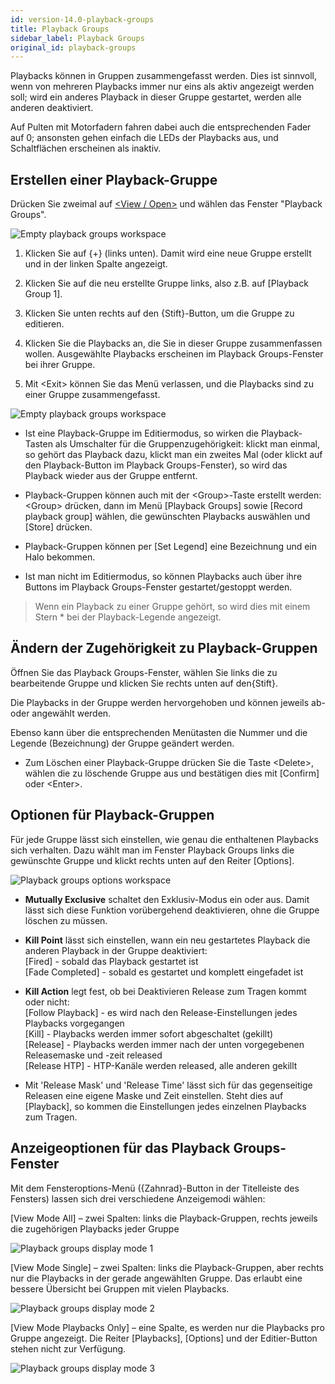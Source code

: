 ```yaml
---
id: version-14.0-playback-groups
title: Playback Groups
sidebar_label: Playback Groups
original_id: playback-groups
---
```


Playbacks können in Gruppen zusammengefasst werden. Dies ist sinnvoll,
wenn von mehreren Playbacks immer nur eins als aktiv angezeigt werden
soll; wird ein anderes Playback in dieser Gruppe gestartet, werden alle
anderen deaktiviert.

Auf Pulten mit Motorfadern fahren dabei auch die entsprechenden Fader
auf 0; ansonsten gehen einfach die LEDs der Playbacks aus, und
Schaltflächen erscheinen als inaktiv.

Erstellen einer Playback-Gruppe
-------------------------------

Drücken Sie zweimal auf [\<View / Open\>](../titan-basics/workspace-windows.md#auswahl-und-positionierung-der-arbeitsfenster) 
und wählen das Fenster "Playback Groups".

![Empty playback groups workspace](/docs/images/Empty-playback-groups-workspace.png)

1.	Klicken Sie auf \{+\} (links unten). Damit wird eine neue Gruppe
erstellt und in der linken Spalte angezeigt.

2.	Klicken Sie auf die neu erstellte Gruppe links, also z.B. auf
\[Playback Group 1\].

3.	Klicken Sie unten rechts auf den \{Stift\}-Button, um die Gruppe zu
    editieren.

4.	Klicken Sie die Playbacks an, die Sie in dieser Gruppe
    zusammenfassen wollen. Ausgewählte Playbacks erscheinen im Playback
    Groups-Fenster bei ihrer Gruppe.

5.	Mit \<Exit\> können Sie das Menü verlassen, und die Playbacks
    sind zu einer Gruppe zusammengefasst.


![Empty playback groups workspace](/docs/images/Empty-playback-groups-workspace-2.png)

-   Ist eine Playback-Gruppe im Editiermodus, so wirken die
    Playback-Tasten als Umschalter für die Gruppenzugehörigkeit:
    klickt man einmal, so gehört das Playback dazu, klickt man ein
    zweites Mal (oder klickt auf den Playback-Button im Playback
    Groups-Fenster), so wird das Playback wieder aus der Gruppe
    entfernt.

-   Playback-Gruppen können auch mit der \<Group\>-Taste erstellt werden:
    \<Group\> drücken, dann im Menü \[Playback Groups\] sowie \[Record
    playback group\] wählen, die gewünschten Playbacks auswählen und
    \[Store\] drücken.

-   Playback-Gruppen können per \[Set Legend\] eine Bezeichnung und ein
    Halo bekommen.

-   Ist man nicht im Editiermodus, so können Playbacks auch über ihre
    Buttons im Playback Groups-Fenster gestartet/gestoppt werden.

> Wenn ein Playback zu einer Gruppe gehört, so wird dies mit einem Stern \* bei der Playback-Legende angezeigt.

Ändern der Zugehörigkeit zu Playback-Gruppen
--------------------------------------------

Öffnen Sie das Playback Groups-Fenster, wählen Sie links die zu
bearbeitende Gruppe und klicken Sie rechts unten auf den\{Stift\}.

Die Playbacks in der Gruppe werden hervorgehoben und können jeweils ab-
oder angewählt werden.

Ebenso kann über die entsprechenden Menütasten die Nummer und die
Legende (Bezeichnung) der Gruppe geändert werden.

-   Zum Löschen einer Playback-Gruppe drücken Sie die Taste \<Delete\>,
    wählen die zu löschende Gruppe aus und bestätigen dies mit
    \[Confirm\] oder \<Enter\>.

Optionen für Playback-Gruppen
-----------------------------

Für jede Gruppe lässt sich einstellen, wie genau die enthaltenen
Playbacks sich verhalten. Dazu wählt man im Fenster Playback Groups
links die gewünschte Gruppe und klickt rechts unten auf den Reiter
\[Options\].

![Playback groups options workspace](/docs/images/Playback-groups-options-workspace.png)

-   **Mutually Exclusive** schaltet den Exklusiv-Modus ein oder aus. Damit
    lässt sich diese Funktion vorübergehend deaktivieren, ohne die
    Gruppe löschen zu müssen.
-   **Kill Point** lässt sich einstellen, wann ein neu gestartetes
    Playback die anderen Playback in der Gruppe deaktiviert:\
    \[Fired\] - sobald das Playback gestartet ist\
    \[Fade Completed\] - sobald es gestartet und komplett eingefadet ist

-   **Kill Action** legt fest, ob bei Deaktivieren Release zum Tragen
    kommt oder nicht:\
    \[Follow Playback\] - es wird nach den Release-Einstellungen
    jedes Playbacks vorgegangen\
    \[Kill\] - Playbacks werden immer sofort abgeschaltet (gekillt)\
    \[Release\] - Playbacks werden immer nach der unten vorgegebenen
    Releasemaske und -zeit released\
    \[Release HTP\] - HTP-Kanäle werden released, alle anderen gekillt
  
-   Mit 'Release Mask' und 'Release Time' lässt sich für das
    gegenseitige Releasen eine eigene Maske und Zeit einstellen. Steht
    dies auf \[Playback\], so kommen die Einstellungen jedes einzelnen
    Playbacks zum Tragen.

Anzeigeoptionen für das Playback Groups-Fenster
-----------------------------------------------

Mit dem Fensteroptions-Menü (\{Zahnrad\}-Button in der Titelleiste des
Fensters) lassen sich drei verschiedene Anzeigemodi wählen:

\[View Mode All\] – zwei Spalten: links die Playback-Gruppen, rechts
jeweils die zugehörigen Playbacks jeder Gruppe

![Playback groups display mode 1](/docs/images/Playback-groups-display-mode-1.png)
 
\[View Mode Single\] – zwei Spalten: links die Playback-Gruppen, aber
rechts nur die Playbacks in der gerade angewählten Gruppe. Das erlaubt
eine bessere Übersicht bei Gruppen mit vielen Playbacks.

![Playback groups display mode 2](/docs/images/Playback-groups-display-mode-2.png)
 
\[View Mode Playbacks Only\] – eine Spalte, es werden nur die Playbacks
pro Gruppe angezeigt. Die Reiter \[Playbacks\], \[Options\] und der
Editier-Button stehen nicht zur Verfügung.

![Playback groups display mode 3](/docs/images/Playback-groups-display-mode-3.png)

